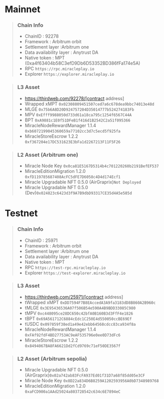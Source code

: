 # Mainnet
>### Chain Info
> * ChainID : 92278
> * Framework : Arbitrum orbit
> * Settlement layer :Arbitrum one
> * Data availability layer : Anytrust DA
> * Native token : MPT (0xa4f63404b58C3efD9Db6D53352BD386fFa174e5A)
> * RPC `https://rpc.miracleplay.io`
> * Explorer `https://explorer.miracleplay.io`

>### L3 Asset
> * https://thirdweb.com/92278/[contract address]
> * Wrapped xMPT `0x02308809451507ced7a6c678dea9bbc74013e48d`
> * MLGE `0x75b6A8D20D924757204D35014777b524274183Fb`
> * MPV `0xEfff9988050d733d61a18ca795c1254f6567C44A`
> * BPT `0xA9881c1E0f51DFeB1f416d1B2542C2a51f095366`
> * MiracleNodeRewardManager 1.1.4 `0xb6072199045360659a77102cc3d7c5ecd5f925fa`
> * MiracleStoreEscrow 1.2.2 `0xf367204e17DC531623E3bFa1d2267213F11F5F26`

>### L2 Asset (Arbitrum one)
> * Miracle Node Key `0x0ca81E5167D5314b4c701220260b2191BefEF537`
> * MiracleEditionMigration 1.2.0 `0xfD119785687408AcFC5dFE7D6058c4D4d174Ecf1`
> * Miracle Upgradable NFT 0.5.0 (AirGraprix)`Not Deployed`
> * Miracle Upgradable NFT 0.5.0 (Dev)`0x024823c6423d3f9A7B9dbD93317CE35d4A5e585d`

# Testnet
>### Chain Info
> * ChainID : 25971
> * Framework : Arbitrum orbit
> * Settlement layer :Arbitrum one
> * Data availability layer : Anytrust DA
> * Native token : MPT
> * RPC `https://test-rpc.miracleplay.io`
> * Explorer `https://test-explorer.miracleplay.io`

>### L3 Asset
> * https://thirdweb.com/25971/[contract address]
> * tWrapped xMPT `0xDD7594F7B8EAccedA3A9fa3183dD8B860A2B960c`
> * tMLGE `0x3E95436536A07f506B54e590A4B9BDD33085C980`
> * tMPV `0xc448095ce28DC650c42bfA0B160B3d3FfF4e1826`
> * tBPT `0x69A561712C6884cEdc1C250E4d550050ccBE69Ef`
> * tUSDC `0x097859f38ed1a49e42ebb64568cdcc83ca934f8a`
> * MiracleNodeRewardManager 1.1.4 `0xFAf92fdF4BD27753AC9eAF535796e0ee0D73dFc6`
> * MiracleStoreEscrow 1.2.2 `0x8494067BA8FA6621Dd2fCd9769c71eF50DE3567f`

>### L2 Asset (Arbitrum sepolia)
> * Miracle Upgradable NFT 0.5.0 (AirGraprix)`0x02a742ab83FcFA937Ed01f31D7a68f85dd05e3CF`
> * Miracle Node Key `0x8D22a834D6B8259A1202593956A0bD7348989768`
> * MiracleEditionMigration 1.2.0 `0xaFCD900a1AAd25024a803728542c634c6E7894eC`